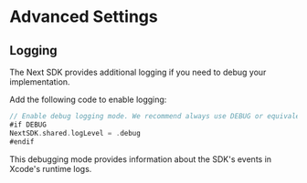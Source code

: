 # Advanced Settings

## Logging

The Next SDK provides additional logging if you need to debug your implementation.

Add the following code to enable logging:

```swift
// Enable debug logging mode. We recommend always use DEBUG or equivalent preprocessor macros for this mode.
#if DEBUG
NextSDK.shared.logLevel = .debug
#endif
```

This debugging mode provides information about the SDK's events in Xcode's runtime logs.
